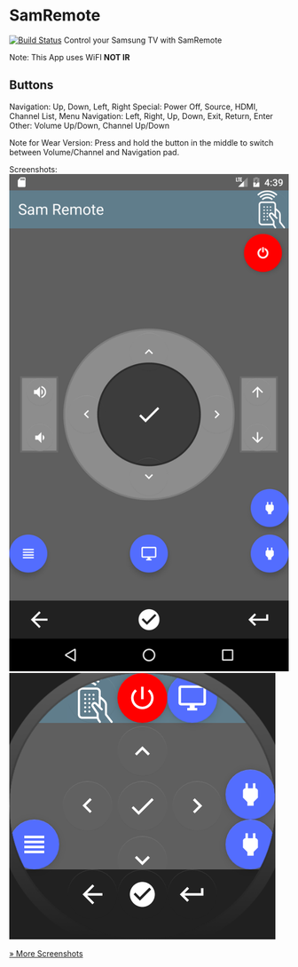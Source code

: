 # SamRemote
[![Build Status](https://travis-ci.org/mkg20001/SamRemote.svg?branch=master)](https://travis-ci.org/mkg20001/SamRemote)
Control your Samsung TV with SamRemote

Note: This App uses WiFI **NOT IR**

## Buttons
Navigation: Up, Down, Left, Right
Special: Power Off, Source, HDMI, Channel List, Menu
Navigation: Left, Right, Up, Down, Exit, Return, Enter
Other: Volume Up/Down, Channel Up/Down

Note for Wear Version: Press and hold the button in the middle to switch between Volume/Channel and Navigation pad.

Screenshots:
![Nexus 5X (Android N)](/Screenshots/Nexus5X_N.png?raw=true "Nexus 5X")
![Android Wear Round](/Screenshots/Wear_Round_Big.png?raw=true "Android Wear")

[» More Screenshots](/Screenshots/)
